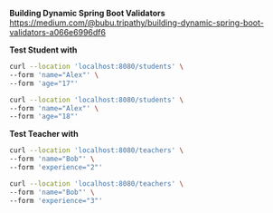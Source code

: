 **Building Dynamic Spring Boot Validators**  
https://medium.com/@bubu.tripathy/building-dynamic-spring-boot-validators-a066e6996df6  


**Test Student with**  

```bash
curl --location 'localhost:8080/students' \
--form 'name="Alex"' \
--form 'age="17"'
```

```bash
curl --location 'localhost:8080/students' \
--form 'name="Alex"' \
--form 'age="18"'
```

**Test Teacher with**  

```bash
curl --location 'localhost:8080/teachers' \
--form 'name="Bob"' \
--form 'experience="2"'
```

```bash
curl --location 'localhost:8080/teachers' \
--form 'name="Bob"' \
--form 'experience="3"'
```